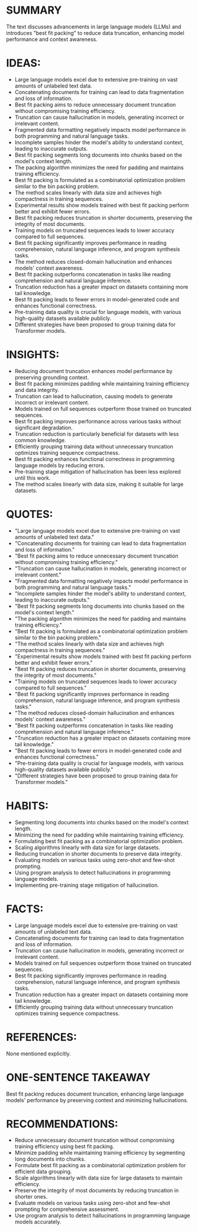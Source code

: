# SUMMARY
The text discusses advancements in large language models (LLMs) and introduces "best fit packing" to reduce data truncation, enhancing model performance and context awareness.

# IDEAS:
- Large language models excel due to extensive pre-training on vast amounts of unlabeled text data.
- Concatenating documents for training can lead to data fragmentation and loss of information.
- Best fit packing aims to reduce unnecessary document truncation without compromising training efficiency.
- Truncation can cause hallucination in models, generating incorrect or irrelevant content.
- Fragmented data formatting negatively impacts model performance in both programming and natural language tasks.
- Incomplete samples hinder the model's ability to understand context, leading to inaccurate outputs.
- Best fit packing segments long documents into chunks based on the model's context length.
- The packing algorithm minimizes the need for padding and maintains training efficiency.
- Best fit packing is formulated as a combinatorial optimization problem similar to the bin packing problem.
- The method scales linearly with data size and achieves high compactness in training sequences.
- Experimental results show models trained with best fit packing perform better and exhibit fewer errors.
- Best fit packing reduces truncation in shorter documents, preserving the integrity of most documents.
- Training models on truncated sequences leads to lower accuracy compared to full sequences.
- Best fit packing significantly improves performance in reading comprehension, natural language inference, and program synthesis tasks.
- The method reduces closed-domain hallucination and enhances models' context awareness.
- Best fit packing outperforms concatenation in tasks like reading comprehension and natural language inference.
- Truncation reduction has a greater impact on datasets containing more tail knowledge.
- Best fit packing leads to fewer errors in model-generated code and enhances functional correctness.
- Pre-training data quality is crucial for language models, with various high-quality datasets available publicly.
- Different strategies have been proposed to group training data for Transformer models.

# INSIGHTS:
- Reducing document truncation enhances model performance by preserving grounding context.
- Best fit packing minimizes padding while maintaining training efficiency and data integrity.
- Truncation can lead to hallucination, causing models to generate incorrect or irrelevant content.
- Models trained on full sequences outperform those trained on truncated sequences.
- Best fit packing improves performance across various tasks without significant degradation.
- Truncation reduction is particularly beneficial for datasets with less common knowledge.
- Efficiently grouping training data without unnecessary truncation optimizes training sequence compactness.
- Best fit packing enhances functional correctness in programming language models by reducing errors.
- Pre-training stage mitigation of hallucination has been less explored until this work.
- The method scales linearly with data size, making it suitable for large datasets.

# QUOTES:
- "Large language models excel due to extensive pre-training on vast amounts of unlabeled text data."
- "Concatenating documents for training can lead to data fragmentation and loss of information."
- "Best fit packing aims to reduce unnecessary document truncation without compromising training efficiency."
- "Truncation can cause hallucination in models, generating incorrect or irrelevant content."
- "Fragmented data formatting negatively impacts model performance in both programming and natural language tasks."
- "Incomplete samples hinder the model's ability to understand context, leading to inaccurate outputs."
- "Best fit packing segments long documents into chunks based on the model's context length."
- "The packing algorithm minimizes the need for padding and maintains training efficiency."
- "Best fit packing is formulated as a combinatorial optimization problem similar to the bin packing problem."
- "The method scales linearly with data size and achieves high compactness in training sequences."
- "Experimental results show models trained with best fit packing perform better and exhibit fewer errors."
- "Best fit packing reduces truncation in shorter documents, preserving the integrity of most documents."
- "Training models on truncated sequences leads to lower accuracy compared to full sequences."
- "Best fit packing significantly improves performance in reading comprehension, natural language inference, and program synthesis tasks."
- "The method reduces closed-domain hallucination and enhances models' context awareness."
- "Best fit packing outperforms concatenation in tasks like reading comprehension and natural language inference."
- "Truncation reduction has a greater impact on datasets containing more tail knowledge."
- "Best fit packing leads to fewer errors in model-generated code and enhances functional correctness."
- "Pre-training data quality is crucial for language models, with various high-quality datasets available publicly."
- "Different strategies have been proposed to group training data for Transformer models."

# HABITS:
- Segmenting long documents into chunks based on the model's context length.
- Minimizing the need for padding while maintaining training efficiency.
- Formulating best fit packing as a combinatorial optimization problem.
- Scaling algorithms linearly with data size for large datasets.
- Reducing truncation in shorter documents to preserve data integrity.
- Evaluating models on various tasks using zero-shot and few-shot prompting.
- Using program analysis to detect hallucinations in programming language models.
- Implementing pre-training stage mitigation of hallucination.

# FACTS:
- Large language models excel due to extensive pre-training on vast amounts of unlabeled text data.
- Concatenating documents for training can lead to data fragmentation and loss of information.
- Truncation can cause hallucination in models, generating incorrect or irrelevant content.
- Models trained on full sequences outperform those trained on truncated sequences.
- Best fit packing significantly improves performance in reading comprehension, natural language inference, and program synthesis tasks.
- Truncation reduction has a greater impact on datasets containing more tail knowledge.
- Efficiently grouping training data without unnecessary truncation optimizes training sequence compactness.

# REFERENCES:
None mentioned explicitly.

# ONE-SENTENCE TAKEAWAY
Best fit packing reduces document truncation, enhancing large language models' performance by preserving context and minimizing hallucinations.

# RECOMMENDATIONS:
- Reduce unnecessary document truncation without compromising training efficiency using best fit packing.
- Minimize padding while maintaining training efficiency by segmenting long documents into chunks.
- Formulate best fit packing as a combinatorial optimization problem for efficient data grouping.
- Scale algorithms linearly with data size for large datasets to maintain efficiency.
- Preserve the integrity of most documents by reducing truncation in shorter ones.
- Evaluate models on various tasks using zero-shot and few-shot prompting for comprehensive assessment.
- Use program analysis to detect hallucinations in programming language models accurately.